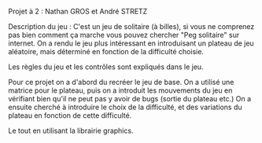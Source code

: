 Projet à 2 : Nathan GROS et André STRETZ

Description du jeu :
C'est un jeu de solitaire (à billes), si vous ne comprenez pas bien comment ça marche vous pouvez chercher "Peg solitaire" sur internet.
On a rendu le jeu plus intéressant en introduisant un plateau de jeu aléatoire, mais déterminé en fonction de la difficulté choisie.

Les règles du jeu et les contrôles sont expliqués dans le jeu.



Pour ce projet on a d'abord du recréer le jeu de base. On a utilisé une matrice pour le plateau, puis on a introduit les mouvements du jeu en vérifiant bien qu'il ne peut pas y avoir de bugs (sortie du plateau etc.) On a ensuite cherché à introduire le choix de la difficulté, et des variations du plateau en fonction de cette difficulté.

Le tout en utilisant la librairie graphics.
